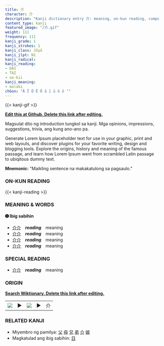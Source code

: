 ```yaml
---
title: 介
character: 介
description: "Kanji dictionary entry 介: meaning, on-kun reading, compounds, origin, related kanji"
content_type: kanji
featured_image: "/介.gif"
weight: 111
frequency: 111
kanji_grade: 1
kanji_strokes: 1
kanji_class: Jōyō
kanji_jlpt: N1
kanji_radical: 
kanji_reading: 
- DAI
- TAI
- oo-kii
kanji_meaning:
- malaki
chōon: "Ā Ī Ū Ē Ō ā ī ū ē ō ’"
---
```

[//]: # (Don't edit the line below. Kanji animated GIF code is automatically generated.)
{{< kanji-gif >}}

[//]: # (Edit below this line.)

**[Edit this at Github. Delete this link after editing.](https://github.com/tim0g/tim/tree/main/content/kanji/介/index.md)**

Magsulat dito ng introduction tungkol sa kanji. Mga opinions, impressions, suggestions, trivia, ang kung ano-ano pa.

Generate Lorem Ipsum placeholder text for use in your graphic, print and web layouts, and discover plugins for your favorite writing, design and blogging tools. Explore the origins, history and meaning of the famous passage, and learn how Lorem Ipsum went from scrambled Latin passage to ubiqitous dummy text.
 
**Mnemonic:** "Maikling sentence na makakatulong sa pagsaulo."

### ON-KUN READING

[//]: # (Don't edit the line below. ON-KUN READING code is automatically generated.)
{{< kanji-reading >}}

### MEANING & WORDS

#### ➊ **Ibig sabihin**
  - [介](../介)[介](../介)　***reading***　meaning
  - [介](../介)[介](../介)　***reading***　meaning
  - [介](../介)[介](../介)　***reading***　meaning
  - [介](../介)[介](../介)　***reading***　meaning

### SPECIAL READING
  - [介](../介)[介](../介)　***reading***　meaning

### ORIGIN

**[Search Wiktionary. Delete this link after editing.](https://wiktionary.org/wiki/介)**
<table class="kanji-table"><tr><td>
<img src="60px-介-bronze.svg.png">
</td><td>▶</td><td>
<img src="60px-介-oracle.svg.png">
</td><td>▶</td>
<td class="kanji-origin">介</td>
</tr></table>

### RELATED KANJI
- Miyembro ng pamilya: [父](../父) [母](../母) [兄](../兄) [弟](../弟) [介](../介) [娘](../娘)
- Magkatulad ang ibig sabihin: [日](../日)
